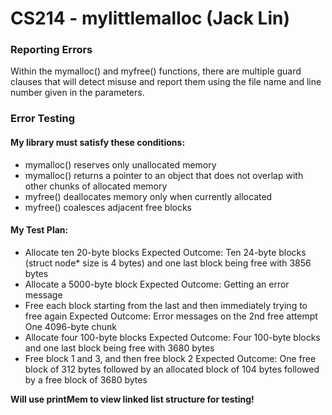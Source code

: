 # CS214 - mylittlemalloc (Jack Lin)
### Reporting Errors
Within the mymalloc() and myfree() functions, there are multiple guard clauses that will detect misuse and report them using the file name and line number given in the parameters.
### Error Testing
#### My library must satisfy these conditions:
* mymalloc() reserves only unallocated memory
* mymalloc() returns a pointer to an object that does not overlap with other chunks of allocated memory
* myfree() deallocates memory only when currently allocated
* myfree() coalesces adjacent free blocks
#### My Test Plan:
* Allocate ten 20-byte blocks
Expected Outcome:
Ten 24-byte blocks (struct node* size is 4 bytes) and one last block being free with 3856 bytes
* Allocate a 5000-byte block
Expected Outcome:
Getting an error message
* Free each block starting from the last and then immediately trying to free again
Expected Outcome:
Error messages on the 2nd free attempt
One 4096-byte chunk
* Allocate four 100-byte blocks
Expected Outcome:
Four 100-byte blocks and one last block being free with 3680 bytes
* Free block 1 and 3, and then free block 2
Expected Outcome:
One free block of 312 bytes followed by an allocated block of 104 bytes followed by a free block of 3680 bytes

**Will use printMem to view linked list structure for testing!**